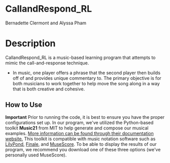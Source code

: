 # CallandRespond_RL
Bernadette Clermont and Alyssa Pham
# Description
CallandRespond_RL is a music-based learning program that attempts to mimic the call-and-response technique.
- In music, one player offers a phrase that the second player then builds off of and provides unique commentary to. The primary objective is for both musicians to work together to help move the song along in a way that is both creative and cohesive.
## How to Use
**Important**
Prior to running the code, it is best to ensure you have the proper configurations set up. 
In our program, we've utilized the Python-based toolkit **Music21** from MIT to help generate and compose our musical examples. [More information can be found through their documentation website.](http://web.mit.edu/music21/doc/index.html)
This toolkit is compatible with music notation software such as [LilyPond](http://lilypond.org/), [Finale](https://www.finalemusic.com/), and [MuseScore](https://musescore.org/en). To be able to display the results of our program, we recommend you download one of these three options (we've personally used MuseScore).
